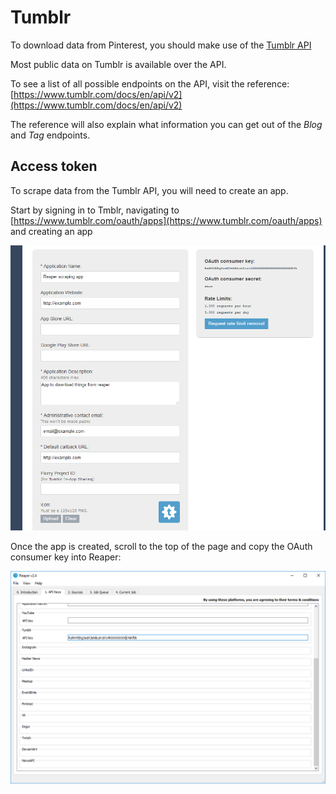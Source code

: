 # Tumblr
To download data from Pinterest, you should make use of the [Tumblr API](https://www.tumblr.com/docs/en/api/v2)

Most public data on Tumblr is available over the API.

To see a list of all possible endpoints on the API, visit the reference: [https://www.tumblr.com/docs/en/api/v2](https://www.tumblr.com/docs/en/api/v2)

The reference will also explain what information you can get out of the *Blog* and *Tag* endpoints.

## Access token

To scrape data from the Tumblr API, you will need to create an app.

Start by signing in to Tmblr, navigating to [https://www.tumblr.com/oauth/apps](https://www.tumblr.com/oauth/apps) and creating an app

![](images/tumblr1.png)

Once the app is created, scroll to the top of the page and copy the OAuth consumer key into Reaper:

![](images/tumblr2.png)